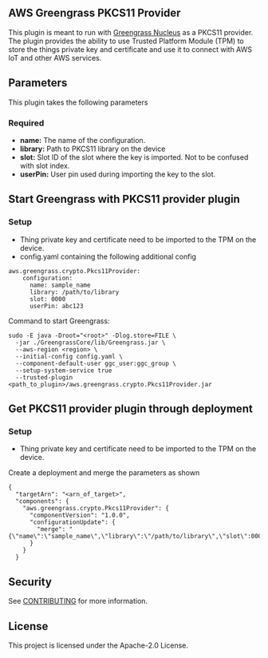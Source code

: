 ## AWS Greengrass PKCS11 Provider

This plugin is meant to run with [Greengrass Nucleus](https://github.com/aws-greengrass/aws-greengrass-nucleus) as a PKCS11 provider. The plugin provides the ability to use Trusted Platform Module (TPM) to store the things private key and certificate and use it to connect with AWS IoT and other AWS services.

## Parameters

This plugin takes the following parameters

### Required
* **name:** The name of the configuration.
* **library:** Path to PKCS11 library on the device 
* **slot:** Slot ID of the slot where the key is imported. Not to be confused with slot index.
* **userPin:** User pin used during importing the key to the slot. 

## Start Greengrass with PKCS11 provider plugin
### Setup

* Thing private key and certificate need to be imported to the TPM on the device.
* config.yaml containing the following additional config
```
aws.greengrass.crypto.Pkcs11Provider:
    configuration:
      name: sample_name
      library: /path/to/library
      slot: 0000
      userPin: abc123
```
Command to start Greengrass: 
```
sudo -E java -Droot="<root>" -Dlog.store=FILE \
  -jar ./GreengrassCore/lib/Greengrass.jar \
  --aws-region <region> \
  --initial-config config.yaml \
  --component-default-user ggc_user:ggc_group \
  --setup-system-service true
  --trusted-plugin <path_to_plugin>/aws.greengrass.crypto.Pkcs11Provider.jar
```


## Get PKCS11 provider plugin through deployment
### Setup

* Thing private key and certificate need to be imported to the TPM on the device.  


Create a deployment and merge the parameters as shown
```
{
  "targetArn": "<arn_of_target>",
  "components": {
    "aws.greengrass.crypto.Pkcs11Provider": {
      "componentVersion": "1.0.0",
      "configurationUpdate": {
        "merge": "{\"name\":\"sample_name\",\"library\":\"/path/to/library\",\"slot\":0000,\"userPin\":\"abc123\"}"
      }
    }
  }
```

## Security

See [CONTRIBUTING](CONTRIBUTING.md#security-issue-notifications) for more information.

## License

This project is licensed under the Apache-2.0 License.

